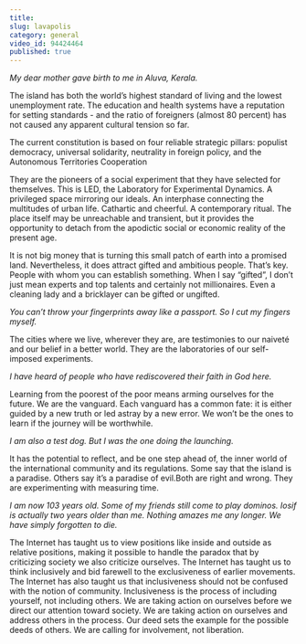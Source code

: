 ```yaml
---
title:  
slug: lavapolis
category: general
video_id: 94424464
published: true
---
```


_My dear mother gave birth to me in Aluva, Kerala._

The island has both the world’s highest standard of living and the lowest unemployment rate. The education and health systems have a reputation for setting standards - and the ratio of foreigners (almost 80 percent) has not caused any apparent cultural tension so far. 

The current constitution is based on four reliable strategic pillars: populist democracy, universal solidarity, neutrality in foreign policy, and the Autonomous Territories Cooperation 

They are the pioneers of a social experiment that they have selected for themselves. 
This is LED, the Laboratory for Experimental Dynamics. A privileged space mirroring our ideals. An interphase connecting the multitudes of urban life. Cathartic and cheerful. A contemporary ritual. 
The place itself may be unreachable and transient, but it provides the opportunity to detach from the apodictic social or economic reality of the present age. 

It is not big money that is turning this small patch of earth into a promised land. Nevertheless, it does attract gifted and ambitious people. That’s key. People with whom you can establish something. When I say “gifted”, I don’t just mean experts and top talents and certainly not millionaires. Even a cleaning lady and a bricklayer can be gifted or ungifted. 

_You can’t throw your fingerprints away like a passport. So I cut my fingers myself._

The cities where we live, wherever they are, are testimonies to our naiveté and our belief in a better world. They are the laboratories of our self-imposed experiments. 

_I have heard of people who have rediscovered their faith in God here._

Learning from the poorest of the poor means arming ourselves for the future. 
We are the vanguard. Each vanguard has a common fate: it is either guided by a new truth or led astray by a new error. We won’t be the ones to learn if the journey will be worthwhile.  

_I am also a test dog. But I was the one doing the launching._

It has the potential to reflect, and be one step ahead of, the inner world of the international community and its regulations. 
Some say that the island is a paradise. Others say it’s a paradise of evil.Both are right and wrong.
They are experimenting with measuring time. 

_I am now 103 years old. Some of my friends still come to play dominos. Iosif is actually two years older than me. Nothing amazes me any longer. We have simply forgotten to die._

The Internet has taught us to view positions like inside and outside as relative positions, making it possible to handle the paradox that by criticizing society we also criticize ourselves. The Internet has taught us to think inclusively and bid farewell to the exclusiveness of earlier movements. The Internet has also taught us that inclusiveness should not be confused with the notion of community. Inclusiveness is the process of including yourself, not including others. We are taking action on ourselves before we direct our attention toward society. We are taking action on ourselves and address others in the process. Our deed sets the example for the possible deeds of others. We are calling for involvement, not liberation. 

